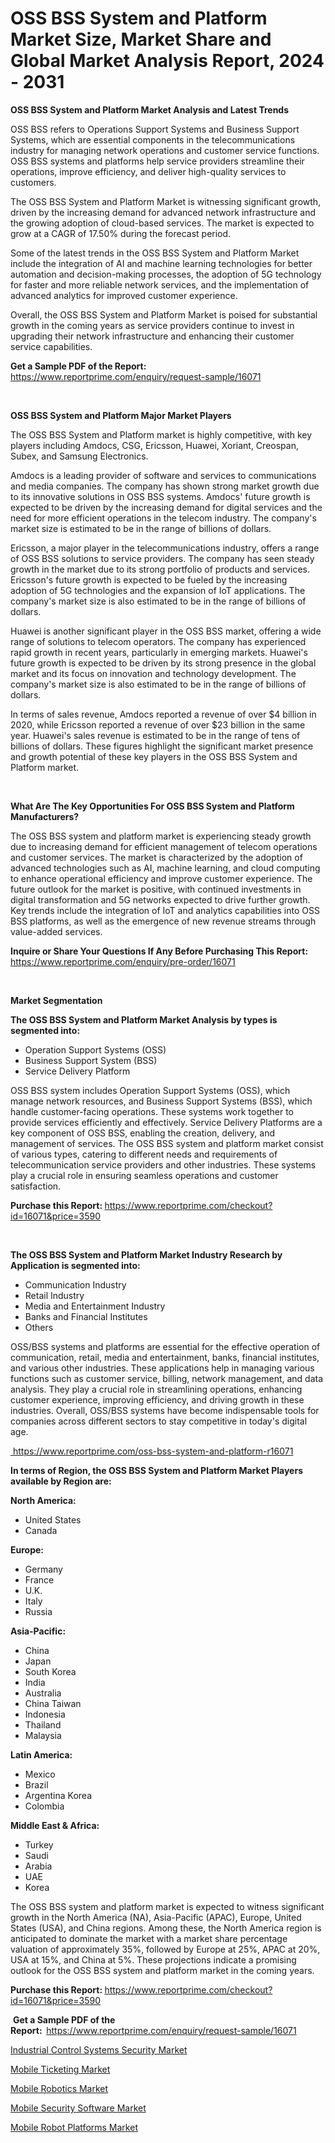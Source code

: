 <p><h1>OSS BSS System and Platform Market Size, Market Share and Global Market Analysis Report, 2024 - 2031</h1></p><p><strong>OSS BSS System and Platform Market Analysis and Latest Trends</strong></p>
<p><p>OSS BSS refers to Operations Support Systems and Business Support Systems, which are essential components in the telecommunications industry for managing network operations and customer service functions. OSS BSS systems and platforms help service providers streamline their operations, improve efficiency, and deliver high-quality services to customers.</p><p>The OSS BSS System and Platform Market is witnessing significant growth, driven by the increasing demand for advanced network infrastructure and the growing adoption of cloud-based services. The market is expected to grow at a CAGR of 17.50% during the forecast period.</p><p>Some of the latest trends in the OSS BSS System and Platform Market include the integration of AI and machine learning technologies for better automation and decision-making processes, the adoption of 5G technology for faster and more reliable network services, and the implementation of advanced analytics for improved customer experience.</p><p>Overall, the OSS BSS System and Platform Market is poised for substantial growth in the coming years as service providers continue to invest in upgrading their network infrastructure and enhancing their customer service capabilities.</p></p>
<p><strong>Get a Sample PDF of the Report:&nbsp;</strong> <a href="https://www.reportprime.com/enquiry/request-sample/16071">https://www.reportprime.com/enquiry/request-sample/16071</a></p>
<p>&nbsp;</p>
<p><strong>OSS BSS System and Platform Major Market Players</strong></p>
<p><p>The OSS BSS System and Platform market is highly competitive, with key players including Amdocs, CSG, Ericsson, Huawei, Xoriant, Creospan, Subex, and Samsung Electronics. </p><p>Amdocs is a leading provider of software and services to communications and media companies. The company has shown strong market growth due to its innovative solutions in OSS BSS systems. Amdocs' future growth is expected to be driven by the increasing demand for digital services and the need for more efficient operations in the telecom industry. The company's market size is estimated to be in the range of billions of dollars.</p><p>Ericsson, a major player in the telecommunications industry, offers a range of OSS BSS solutions to service providers. The company has seen steady growth in the market due to its strong portfolio of products and services. Ericsson's future growth is expected to be fueled by the increasing adoption of 5G technologies and the expansion of IoT applications. The company's market size is also estimated to be in the range of billions of dollars.</p><p>Huawei is another significant player in the OSS BSS market, offering a wide range of solutions to telecom operators. The company has experienced rapid growth in recent years, particularly in emerging markets. Huawei's future growth is expected to be driven by its strong presence in the global market and its focus on innovation and technology development. The company's market size is also estimated to be in the range of billions of dollars.</p><p>In terms of sales revenue, Amdocs reported a revenue of over $4 billion in 2020, while Ericsson reported a revenue of over $23 billion in the same year. Huawei's sales revenue is estimated to be in the range of tens of billions of dollars. These figures highlight the significant market presence and growth potential of these key players in the OSS BSS System and Platform market.</p></p>
<p>&nbsp;</p>
<p><strong>What Are The Key Opportunities For OSS BSS System and Platform Manufacturers?</strong></p>
<p><p>The OSS BSS system and platform market is experiencing steady growth due to increasing demand for efficient management of telecom operations and customer services. The market is characterized by the adoption of advanced technologies such as AI, machine learning, and cloud computing to enhance operational efficiency and improve customer experience. The future outlook for the market is positive, with continued investments in digital transformation and 5G networks expected to drive further growth. Key trends include the integration of IoT and analytics capabilities into OSS BSS platforms, as well as the emergence of new revenue streams through value-added services.</p></p>
<p><strong>Inquire or Share Your Questions If Any Before Purchasing This Report:</strong> <a href="https://www.reportprime.com/enquiry/pre-order/16071">https://www.reportprime.com/enquiry/pre-order/16071</a></p>
<p>&nbsp;</p>
<p><strong>Market Segmentation</strong></p>
<p><strong>The OSS BSS System and Platform Market Analysis by types is segmented into:</strong></p>
<p><ul><li>Operation Support Systems (OSS)</li><li>Business Support System (BSS)</li><li>Service Delivery Platform</li></ul></p>
<p><p>OSS BSS system includes Operation Support Systems (OSS), which manage network resources, and Business Support Systems (BSS), which handle customer-facing operations. These systems work together to provide services efficiently and effectively. Service Delivery Platforms are a key component of OSS BSS, enabling the creation, delivery, and management of services. The OSS BSS system and platform market consist of various types, catering to different needs and requirements of telecommunication service providers and other industries. These systems play a crucial role in ensuring seamless operations and customer satisfaction.</p></p>
<p><strong>Purchase this Report:&nbsp;</strong><a href="https://www.reportprime.com/checkout?id=16071&price=3590">https://www.reportprime.com/checkout?id=16071&price=3590</a></p>
<p>&nbsp;</p>
<p><strong>The OSS BSS System and Platform Market Industry Research by Application is segmented into:</strong></p>
<p><ul><li>Communication Industry</li><li>Retail Industry</li><li>Media and Entertainment Industry</li><li>Banks and Financial Institutes</li><li>Others</li></ul></p>
<p><p>OSS/BSS systems and platforms are essential for the effective operation of communication, retail, media and entertainment, banks, financial institutes, and various other industries. These applications help in managing various functions such as customer service, billing, network management, and data analysis. They play a crucial role in streamlining operations, enhancing customer experience, improving efficiency, and driving growth in these industries. Overall, OSS/BSS systems have become indispensable tools for companies across different sectors to stay competitive in today's digital age.</p></p>
<p><a href="https://www.reportprime.com/oss-bss-system-and-platform-r16071">&nbsp;https://www.reportprime.com/oss-bss-system-and-platform-r16071</a></p>
<p><strong>In terms of Region, the OSS BSS System and Platform Market Players available by Region are:</strong></p>
<p>
    <p> <strong> North America: </strong>
        <ul>
            <li>United States</li>
            <li>Canada</li>
        </ul>
        </p> 
    <p> <strong> Europe: </strong>
        <ul>
            <li>Germany</li>
            <li>France</li>
            <li>U.K.</li>
            <li>Italy</li>
            <li>Russia</li>
        </ul>
        </p> 
    <p> <strong> Asia-Pacific: </strong>
        <ul>
            <li>China</li>
            <li>Japan</li>
            <li>South Korea</li>
            <li>India</li>
            <li>Australia</li>
            <li>China Taiwan</li>
            <li>Indonesia</li>
            <li>Thailand</li>
            <li>Malaysia</li>
        </ul>
        </p> 
    <p> <strong> Latin America: </strong>
        <ul>
            <li>Mexico</li>
            <li>Brazil</li>
            <li>Argentina Korea</li>
            <li>Colombia</li>
        </ul>
        </p> 
    <p> <strong> Middle East & Africa: </strong>
        <ul>
            <li>Turkey</li>
            <li>Saudi</li>
            <li>Arabia</li>
            <li>UAE</li>
            <li>Korea</li>
        </ul>
    </p>
    </p>
<p><p>The OSS BSS system and platform market is expected to witness significant growth in the North America (NA), Asia-Pacific (APAC), Europe, United States (USA), and China regions. Among these, the North America region is anticipated to dominate the market with a market share percentage valuation of approximately 35%, followed by Europe at 25%, APAC at 20%, USA at 15%, and China at 5%. These projections indicate a promising outlook for the OSS BSS system and platform market in the coming years.</p></p>
<p><strong>Purchase this Report: </strong><a href="https://www.reportprime.com/checkout?id=16071&price=3590">https://www.reportprime.com/checkout?id=16071&price=3590</a></p>
<p>&nbsp;<strong>Get a Sample PDF of the Report:&nbsp;&nbsp;</strong><a href="https://www.reportprime.com/enquiry/request-sample/16071">https://www.reportprime.com/enquiry/request-sample/16071</a></p>
<p><strong></strong></p>
<p><p><a href="https://github.com/sardarp081/Market-Research-Report-List-2/blob/main/industrial-control-systems-security-market.md">Industrial Control Systems Security Market</a></p><p><a href="https://github.com/NorbertYates/Market-Research-Report-List-6/blob/main/mobile-ticketing-market.md">Mobile Ticketing Market</a></p><p><a href="https://github.com/hzxpgedq27/Market-Research-Report-List-1/blob/main/mobile-robotics-market.md">Mobile Robotics Market</a></p><p><a href="https://github.com/mdinislamsheik/Market-Research-Report-List-1/blob/main/mobile-security-software-market.md">Mobile Security Software Market</a></p><p><a href="https://github.com/waylose1223/Market-Research-Report-List-2/blob/main/mobile-robot-platforms-market.md">Mobile Robot Platforms Market</a></p></p>